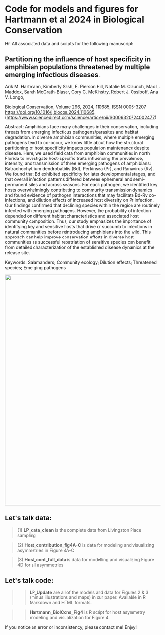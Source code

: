 # Code for models and figures for Hartmann et al 2024 in Biological Conservation

Hi! All associated data and scripts for the following manuscript:

## Partitioning the influence of host specificity in amphibian populations threatened by multiple emerging infectious diseases.

Arik M. Hartmann, Kimberly Sash, E. Pierson Hill, Natalie M. Claunch, Max L. Maddox, Sarah McGrath-Blaser, Cory C. McKinstry, Robert J. Ossiboff, Ana V. Longo,

Biological Conservation, Volume 296, 2024, 110685, ISSN 0006-3207
https://doi.org/10.1016/j.biocon.2024.110685.
(https://www.sciencedirect.com/science/article/pii/S0006320724002477)

Abstract: Amphibians face many challenges in their conservation, including threats from emerging infectious pathogens/parasites and habitat degradation. In diverse amphibian communities, where multiple emerging pathogens tend to co-occur, we know little about how the structural partitioning of host specificity impacts population maintenance despite disease. Here, we used field data from amphibian communities in north Florida to investigate host-specific traits influencing the prevalence, intensity, and transmission of three emerging pathogens of amphibians: Batrachochytrium dendrobatidis (Bd), Perkinsea (Pr), and Ranavirus (Rv). We found that Bd exhibited specificity for later developmental stages, and that overall infection patterns differed between ephemeral and semi-permanent sites and across seasons. For each pathogen, we identified key hosts overwhelmingly contributing to community transmission dynamics and found evidence of pathogen interactions that may facilitate Bd-Rv co-infections, and dilution effects of increased host diversity on Pr infection. Our findings confirmed that declining species within the region are routinely infected with emerging pathogens. However, the probability of infection depended on different habitat characteristics and associated host community composition. Thus, our study emphasizes the importance of identifying key and sensitive hosts that drive or succumb to infections in natural communities before reintroducing amphibians into the wild. This approach can help improve conservation efforts in diverse host communities as successful repatriation of sensitive species can benefit from detailed characterization of the established disease dynamics at the release site.

Keywords: Salamanders; Community ecology; Dilution effects; Threatened species; Emerging pathogens

<img width="748" src="https://github.com/amphibiarik/Hartmann_2024_BIOLCONS/assets/57354206/8e0ac6a0-6b11-49fb-9e36-ebfe8f268ab2">

## Let's talk data:

>(1) **LP_data_clean** is the complete data from Livingston Place sampling

>(2) **Host_contribution_fig4A-C** is data for modeling and visualizing asymmetries in Figure 4A-C

>(3) **Host_cont_full_data** is data for modelling and visualizing Figure 4D for all asymmetries

## Let's talk code:

>>**LP_Update** are all of the models and data for Figures 2 & 3 (minus illustrations and maps) in our paper. Available in R Markdown and HTML formats.

>>**Hartmann_BiolCons_Fig4** is R script for host asymmetry modeling and visualization for Figure 4

If you notice an error or inconsistency, please contact me! Enjoy!

